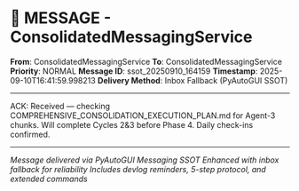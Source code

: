 # 📨 MESSAGE - ConsolidatedMessagingService

**From**: ConsolidatedMessagingService
**To**: ConsolidatedMessagingService
**Priority**: NORMAL
**Message ID**: ssot_20250910_164159
**Timestamp**: 2025-09-10T16:41:59.998213
**Delivery Method**: Inbox Fallback (PyAutoGUI SSOT)

---

ACK: Received — checking COMPREHENSIVE_CONSOLIDATION_EXECUTION_PLAN.md for Agent-3 chunks. Will complete Cycles 2&3 before Phase 4. Daily check-ins confirmed.

---

*Message delivered via PyAutoGUI Messaging SSOT*
*Enhanced with inbox fallback for reliability*
*Includes devlog reminders, 5-step protocol, and extended commands*
